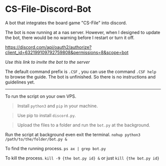 # CS-File-Discord-Bot
A bot that integrates the board game "CS-File" into discord.

The bot is now running at a nas server.
However, when I designed to update the bot, there would be no warning before I restart or turn it off.

https://discord.com/api/oauth2/authorize?client_id=632199109792759808&permissions=8&scope=bot

*Use this link to invite the bot to the server*

The default command prefix is `.CSF` , you can use the command `.CSF help` to browse the guide.
The bot is unfinished. So there is no instructions and guidelines yet.

-------------------------

To run the script on your own VPS. 
> Install `python3` and `pip` in your machine.

> Use pip to install `discord.py`.

> Upload the files to a folder and run the `bot.py` at the background.


Run the script at background even exit the terminal.
`nohup python3 /path/to/the/folder/bot.py &`

To find the running process.
`ps ax | grep bot.py`

To kill the process.
`kill -9 {the bot.py id} &` or just
`kill {the bot.py id}`
